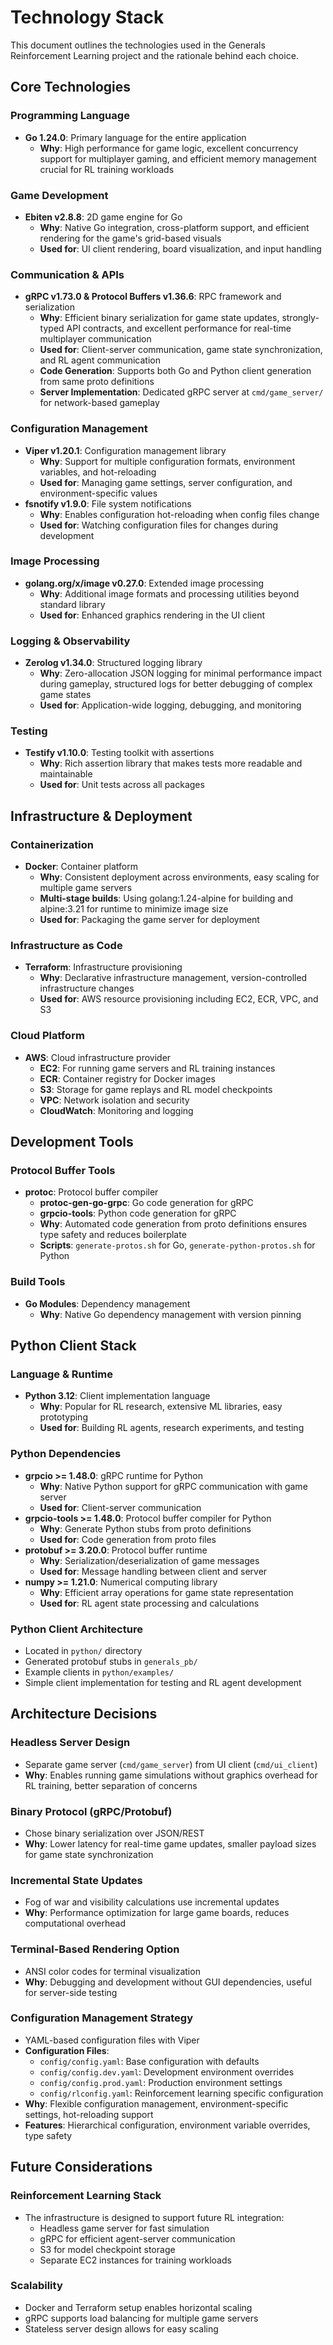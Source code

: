 # Technology Stack

This document outlines the technologies used in the Generals Reinforcement Learning project and the rationale behind each choice.

## Core Technologies

### Programming Language
- **Go 1.24.0**: Primary language for the entire application
  - **Why**: High performance for game logic, excellent concurrency support for multiplayer gaming, and efficient memory management crucial for RL training workloads

### Game Development
- **Ebiten v2.8.8**: 2D game engine for Go
  - **Why**: Native Go integration, cross-platform support, and efficient rendering for the game's grid-based visuals
  - **Used for**: UI client rendering, board visualization, and input handling

### Communication & APIs
- **gRPC v1.73.0 & Protocol Buffers v1.36.6**: RPC framework and serialization
  - **Why**: Efficient binary serialization for game state updates, strongly-typed API contracts, and excellent performance for real-time multiplayer communication
  - **Used for**: Client-server communication, game state synchronization, and RL agent communication
  - **Code Generation**: Supports both Go and Python client generation from same proto definitions
  - **Server Implementation**: Dedicated gRPC server at `cmd/game_server/` for network-based gameplay

### Configuration Management
- **Viper v1.20.1**: Configuration management library
  - **Why**: Support for multiple configuration formats, environment variables, and hot-reloading
  - **Used for**: Managing game settings, server configuration, and environment-specific values
- **fsnotify v1.9.0**: File system notifications
  - **Why**: Enables configuration hot-reloading when config files change
  - **Used for**: Watching configuration files for changes during development

### Image Processing
- **golang.org/x/image v0.27.0**: Extended image processing
  - **Why**: Additional image formats and processing utilities beyond standard library
  - **Used for**: Enhanced graphics rendering in the UI client

### Logging & Observability
- **Zerolog v1.34.0**: Structured logging library
  - **Why**: Zero-allocation JSON logging for minimal performance impact during gameplay, structured logs for better debugging of complex game states
  - **Used for**: Application-wide logging, debugging, and monitoring

### Testing
- **Testify v1.10.0**: Testing toolkit with assertions
  - **Why**: Rich assertion library that makes tests more readable and maintainable
  - **Used for**: Unit tests across all packages

## Infrastructure & Deployment

### Containerization
- **Docker**: Container platform
  - **Why**: Consistent deployment across environments, easy scaling for multiple game servers
  - **Multi-stage builds**: Using golang:1.24-alpine for building and alpine:3.21 for runtime to minimize image size
  - **Used for**: Packaging the game server for deployment

### Infrastructure as Code
- **Terraform**: Infrastructure provisioning
  - **Why**: Declarative infrastructure management, version-controlled infrastructure changes
  - **Used for**: AWS resource provisioning including EC2, ECR, VPC, and S3

### Cloud Platform
- **AWS**: Cloud infrastructure provider
  - **EC2**: For running game servers and RL training instances
  - **ECR**: Container registry for Docker images
  - **S3**: Storage for game replays and RL model checkpoints
  - **VPC**: Network isolation and security
  - **CloudWatch**: Monitoring and logging

## Development Tools

### Protocol Buffer Tools
- **protoc**: Protocol buffer compiler
  - **protoc-gen-go-grpc**: Go code generation for gRPC
  - **grpcio-tools**: Python code generation for gRPC
  - **Why**: Automated code generation from proto definitions ensures type safety and reduces boilerplate
  - **Scripts**: `generate-protos.sh` for Go, `generate-python-protos.sh` for Python

### Build Tools
- **Go Modules**: Dependency management
  - **Why**: Native Go dependency management with version pinning

## Python Client Stack

### Language & Runtime
- **Python 3.12**: Client implementation language
  - **Why**: Popular for RL research, extensive ML libraries, easy prototyping
  - **Used for**: Building RL agents, research experiments, and testing

### Python Dependencies
- **grpcio >= 1.48.0**: gRPC runtime for Python
  - **Why**: Native Python support for gRPC communication with game server
  - **Used for**: Client-server communication
- **grpcio-tools >= 1.48.0**: Protocol buffer compiler for Python
  - **Why**: Generate Python stubs from proto definitions
  - **Used for**: Code generation from proto files
- **protobuf >= 3.20.0**: Protocol buffer runtime
  - **Why**: Serialization/deserialization of game messages
  - **Used for**: Message handling between client and server
- **numpy >= 1.21.0**: Numerical computing library
  - **Why**: Efficient array operations for game state representation
  - **Used for**: RL agent state processing and calculations

### Python Client Architecture
- Located in `python/` directory
- Generated protobuf stubs in `generals_pb/`
- Example clients in `python/examples/`
- Simple client implementation for testing and RL agent development

## Architecture Decisions

### Headless Server Design
- Separate game server (`cmd/game_server`) from UI client (`cmd/ui_client`)
- **Why**: Enables running game simulations without graphics overhead for RL training, better separation of concerns

### Binary Protocol (gRPC/Protobuf)
- Chose binary serialization over JSON/REST
- **Why**: Lower latency for real-time game updates, smaller payload sizes for game state synchronization

### Incremental State Updates
- Fog of war and visibility calculations use incremental updates
- **Why**: Performance optimization for large game boards, reduces computational overhead

### Terminal-Based Rendering Option
- ANSI color codes for terminal visualization
- **Why**: Debugging and development without GUI dependencies, useful for server-side testing

### Configuration Management Strategy
- YAML-based configuration files with Viper
- **Configuration Files**:
  - `config/config.yaml`: Base configuration with defaults
  - `config/config.dev.yaml`: Development environment overrides
  - `config/config.prod.yaml`: Production environment settings
  - `config/rlconfig.yaml`: Reinforcement learning specific configuration
- **Why**: Flexible configuration management, environment-specific settings, hot-reloading support
- **Features**: Hierarchical configuration, environment variable overrides, type safety

## Future Considerations

### Reinforcement Learning Stack
- The infrastructure is designed to support future RL integration:
  - Headless game server for fast simulation
  - gRPC for efficient agent-server communication
  - S3 for model checkpoint storage
  - Separate EC2 instances for training workloads

### Scalability
- Docker and Terraform setup enables horizontal scaling
- gRPC supports load balancing for multiple game servers
- Stateless server design allows for easy scaling